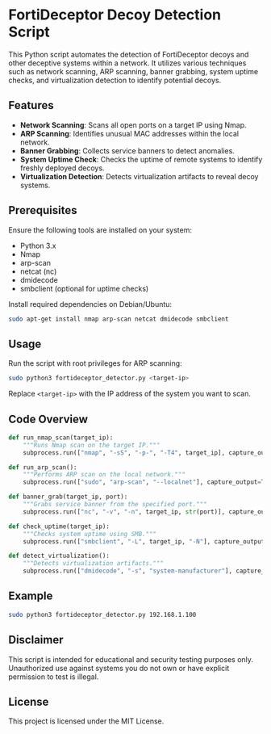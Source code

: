 # FortiDeceptor Decoy Detection Script

This Python script automates the detection of FortiDeceptor decoys and other deceptive systems within a network. It utilizes various techniques such as network scanning, ARP scanning, banner grabbing, system uptime checks, and virtualization detection to identify potential decoys.

## Features
- **Network Scanning**: Scans all open ports on a target IP using Nmap.
- **ARP Scanning**: Identifies unusual MAC addresses within the local network.
- **Banner Grabbing**: Collects service banners to detect anomalies.
- **System Uptime Check**: Checks the uptime of remote systems to identify freshly deployed decoys.
- **Virtualization Detection**: Detects virtualization artifacts to reveal decoy systems.

## Prerequisites
Ensure the following tools are installed on your system:

- Python 3.x
- Nmap
- arp-scan
- netcat (nc)
- dmidecode
- smbclient (optional for uptime checks)

Install required dependencies on Debian/Ubuntu:
```bash
sudo apt-get install nmap arp-scan netcat dmidecode smbclient
```

## Usage
Run the script with root privileges for ARP scanning:

```bash
sudo python3 fortideceptor_detector.py <target-ip>
```

Replace `<target-ip>` with the IP address of the system you want to scan.

## Code Overview

```python
def run_nmap_scan(target_ip):
    """Runs Nmap scan on the target IP."""
    subprocess.run(["nmap", "-sS", "-p-", "-T4", target_ip], capture_output=True, text=True)

def run_arp_scan():
    """Performs ARP scan on the local network."""
    subprocess.run(["sudo", "arp-scan", "--localnet"], capture_output=True, text=True)

def banner_grab(target_ip, port):
    """Grabs service banner from the specified port."""
    subprocess.run(["nc", "-v", "-n", target_ip, str(port)], capture_output=True, text=True, timeout=5)

def check_uptime(target_ip):
    """Checks system uptime using SMB."""
    subprocess.run(["smbclient", "-L", target_ip, "-N"], capture_output=True, text=True)

def detect_virtualization():
    """Detects virtualization artifacts."""
    subprocess.run(["dmidecode", "-s", "system-manufacturer"], capture_output=True, text=True)
```

## Example

```bash
sudo python3 fortideceptor_detector.py 192.168.1.100
```

## Disclaimer
This script is intended for educational and security testing purposes only. Unauthorized use against systems you do not own or have explicit permission to test is illegal.

## License
This project is licensed under the MIT License.
